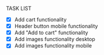 TASK LIST

- [x] Add cart functionality
- [x] Header button mobile functionality
- [x] Add "Add to cart" functionality
- [x] Add images functionality desktop
- [x] Add images functionality mobile
